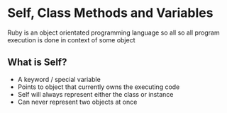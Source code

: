 # Self, Class Methods and Variables

Ruby is an object orientated programming language so all so all program execution is done in context of some object

## What is Self?

- A keyword / special variable
- Points to object that currently owns the executing code
- Self will always represent either the class or instance
- Can never represent two objects at once

